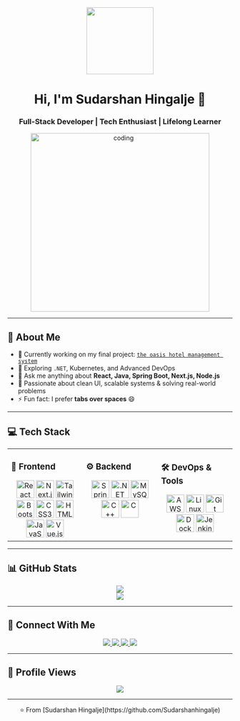 <div align="center">
  <img src="https://github.com/user-attachments/assets/7418809e-490d-49e5-aa28-129db7dd8fd2" width="150" />
  
  <h1>Hi, I'm Sudarshan Hingalje 👋</h1>
  <h3>Full-Stack Developer | Tech Enthusiast | Lifelong Learner</h3>

  <img src="https://github.com/user-attachments/assets/4387d8a8-49f4-4188-a1d0-d2ffd48583cd" width="400" alt="coding" />
  
</div>

---

## 🚀 About Me

- 🔭 Currently working on my final project: [`the oasis hotel management system`](https://github.com/Sudarshanhingalje/the-wild-oasis)
- 🌱 Exploring `.NET`, Kubernetes, and Advanced DevOps
- 💬 Ask me anything about **React, Java, Spring Boot, Next.js, Node.js**
- 🎯 Passionate about clean UI, scalable systems & solving real-world problems
- ⚡ Fun fact: I prefer **tabs over spaces** 😄

---

## 💻 Tech Stack

<table>
<tr>
<td valign="top" width="33%">

### 🧩 Frontend
<div align="center">
  <img src="https://profilinator.rishav.dev/skills-assets/react-original-wordmark.svg" height="40" alt="React" />
  <img src="https://profilinator.rishav.dev/skills-assets/nextjs.png" height="40" alt="Next.js" />
  <img src="https://profilinator.rishav.dev/skills-assets/tailwindcss.svg" height="40" alt="Tailwind CSS" />
  <img src="https://profilinator.rishav.dev/skills-assets/bootstrap-plain.svg" height="40" alt="Bootstrap" />
  <img src="https://profilinator.rishav.dev/skills-assets/css3-original-wordmark.svg" height="40" alt="CSS3" />
  <img src="https://profilinator.rishav.dev/skills-assets/html5-original-wordmark.svg" height="40" alt="HTML5" />
  <img src="https://profilinator.rishav.dev/skills-assets/javascript-original.svg" height="40" alt="JavaScript" />
  <img src="https://profilinator.rishav.dev/skills-assets/vuejs-original-wordmark.svg" height="40" alt="Vue.js" />
</div>

</td>
<td valign="top" width="33%">

### ⚙️ Backend
<div align="center">
  <img src="https://profilinator.rishav.dev/skills-assets/springio-icon.svg" height="40" alt="Spring Boot" />
  <img src="https://profilinator.rishav.dev/skills-assets/dot-net-original-wordmark.svg" height="40" alt=".NET" />
  <img src="https://profilinator.rishav.dev/skills-assets/mysql-original-wordmark.svg" height="40" alt="MySQL" />
  <img src="https://profilinator.rishav.dev/skills-assets/cplusplus-original.svg" height="40" alt="C++" />
  <img src="https://profilinator.rishav.dev/skills-assets/c-original.svg" height="40" alt="C" />
</div>

</td>
<td valign="top" width="33%">

### 🛠 DevOps & Tools
<div align="center">
  <img src="https://profilinator.rishav.dev/skills-assets/amazonwebservices-original-wordmark.svg" height="40" alt="AWS" />
  <img src="https://profilinator.rishav.dev/skills-assets/linux-original.svg" height="40" alt="Linux" />
  <img src="https://profilinator.rishav.dev/skills-assets/git-scm-icon.svg" height="40" alt="Git" />
  <img src="https://profilinator.rishav.dev/skills-assets/docker-original-wordmark.svg" height="40" alt="Docker" />
  <img src="https://profilinator.rishav.dev/skills-assets/jenkins-icon.svg" height="40" alt="Jenkins" />
</div>

</td>
</tr>
</table>

---

## 📊 GitHub Stats

<div align="center">
  <img src="https://github-readme-stats.vercel.app/api?username=Sudarshanhingalje&show_icons=true&theme=radical&count_private=true" />
  <br />
  <img src="https://github-readme-streak-stats.herokuapp.com/?user=Sudarshanhingalje&theme=radical" />
</div>

---

## 🤝 Connect With Me

<div align="center">
  <a href="https://github.com/Sudarshanhingalje" target="_blank">
    <img src="https://img.shields.io/badge/github-%2324292e.svg?&style=for-the-badge&logo=github&logoColor=white" />
  </a>
  <a href="https://www.linkedin.com/in/sudarshan-hingalje-b07993158" target="_blank">
    <img src="https://img.shields.io/badge/linkedin-%231E77B5.svg?&style=for-the-badge&logo=linkedin&logoColor=white" />
  </a>
  <a href="https://www.facebook.com/sudarshan.hingalje" target="_blank">
    <img src="https://img.shields.io/badge/facebook-%232E87FB.svg?&style=for-the-badge&logo=facebook&logoColor=white" />
  </a>
  <a href="https://www.instagram.com/its_sudarshan___10" target="_blank">
    <img src="https://img.shields.io/badge/instagram-%23000000.svg?&style=for-the-badge&logo=instagram&logoColor=white" />
  </a>
</div>

---

## 👀 Profile Views

<div align="center">
  <img src="https://komarev.com/ghpvc/?username=Sudarshanhingalje&style=flat-square&color=blue" />
</div>

---

<div align="center">
  ⭐️ From [Sudarshan Hingalje](https://github.com/Sudarshanhingalje)
</div>
